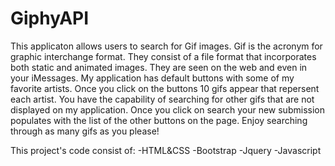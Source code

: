 # GiphyAPI
This applicaton allows users to search for Gif images. Gif is the acronym for graphic interchange format. They consist of
a file format that incorporates both static and animated images. They are seen on the web and even in your iMessages.
My application has default buttons with some of my favorite artists. Once you click on the buttons 10 gifs appear 
that repersent each artist. You have the capability of searching for other gifs that are not displayed on my application.
Once you click on search your new submission populates with the list of the other buttons on the page. Enjoy searching through as many gifs as you please!

This project's code consist of:
-HTML&CSS
-Bootstrap
-Jquery
-Javascript